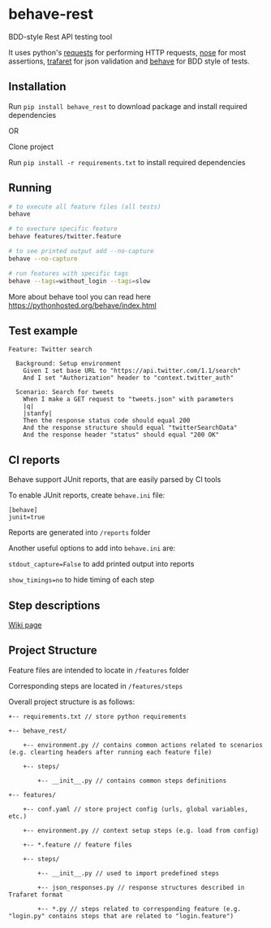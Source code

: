 # behave-rest

BDD-style Rest API testing tool

It uses python's [requests](https://pypi.python.org/pypi/requests/) for performing HTTP requests, [nose](https://pypi.python.org/pypi/nose/1.3.7) for most assertions, [trafaret](https://github.com/Deepwalker/trafaret) for json validation and [behave](https://pypi.python.org/pypi/behave/1.2.5) for BDD style of tests.

## Installation
Run `pip install behave_rest` to download package and install required dependencies

OR

Clone project

Run `pip install -r requirements.txt` to install required dependencies

## Running

```bash
# to execute all feature files (all tests)
behave

# to execture specific feature
behave features/twitter.feature

# to see printed output add --no-capture
behave --no-capture

# run features with specific tags
behave --tags=without_login --tags=slow

```
More about behave tool you can read here https://pythonhosted.org/behave/index.html

## Test example
```cucumber
Feature: Twitter search

  Background: Setup environment
    Given I set base URL to "https://api.twitter.com/1.1/search"
    And I set "Authorization" header to "context.twitter_auth"
  
  Scenario: Search for tweets
    When I make a GET request to "tweets.json" with parameters
    |q|
    |stanfy|
    Then the response status code should equal 200
    And the response structure should equal "twitterSearchData"
    And the response header "status" should equal "200 OK"
```

## CI reports
Behave support JUnit reports, that are easily parsed by CI tools

To enable JUnit reports, create `behave.ini` file:
```
[behave]
junit=true
```
Reports are generated into `/reports` folder

Another useful options to add into `behave.ini` are:

`stdout_capture=False` to add printed output into reports

`show_timings=no` to hide timing of each step

## Step descriptions

[Wiki page](https://github.com/stanfy/behave-rest/wiki) 

## Project Structure

Feature files are intended to locate in `/features` folder

Corresponding steps are located in `/features/steps`

Overall project structure is as follows:

```
+-- requirements.txt // store python requirements

+-- behave_rest/
    
    +-- environment.py // contains common actions related to scenarios (e.g. clearting headers after running each feature file)

    +-- steps/

        +-- __init__.py // contains common steps definitions

+-- features/

    +-- conf.yaml // store project config (urls, global variables, etc.)

    +-- environment.py // context setup steps (e.g. load from config)

    +-- *.feature // feature files

    +-- steps/

        +-- __init__.py // used to import predefined steps

        +-- json_responses.py // response structures described in Trafaret format

        +-- *.py // steps related to corresponding feature (e.g. "login.py" contains steps that are related to "login.feature")  
        
```
